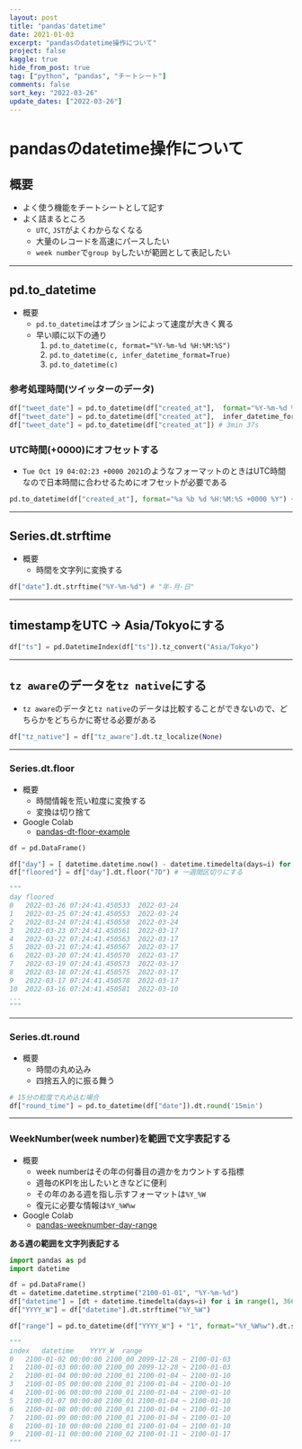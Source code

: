 ```yaml
---
layout: post
title: "pandas'datetime"
date: 2021-01-03
excerpt: "pandasのdatetime操作について"
project: false
kaggle: true
hide_from_post: true
tag: ["python", "pandas", "チートシート"]
comments: false
sort_key: "2022-03-26"
update_dates: ["2022-03-26"]
---
```


# pandasのdatetime操作について

## 概要
 - よく使う機能をチートシートとして記す
 - よく詰まるところ
   - `UTC`, `JST`がよくわからなくなる
   - 大量のレコードを高速にパースしたい
   - `week number`で`group by`したいが範囲として表記したい

---

## pd.to_datetime
 - 概要
   - `pd.to_datetime`はオプションによって速度が大きく異る  
   - 早い順に以下の通り
     1. `pd.to_datetime(c, format="%Y-%m-%d %H:%M:%S")`
     2. `pd.to_datetime(c, infer_datetime_format=True)`
     3. `pd.to_datetime(c)`

### 参考処理時間(ツイッターのデータ)

```python
df["tweet_date"] = pd.to_datetime(df["created_at"],  format="%Y-%m-%d %H:%M:%S JST") ## 11.5s
df["tweet_date"] = pd.to_datetime(df["created_at"],  infer_datetime_format=True) # 4min 12s = 252s
df["tweet_date"] = pd.to_datetime(df["created_at"]) # 3min 37s
```

### UTC時間(+0000)にオフセットする
 - `Tue Oct 19 04:02:23 +0000 2021`のようなフォーマットのときはUTC時間なので日本時間に合わせるためにオフセットが必要である

```python
pd.to_datetime(df["created_at"], format="%a %b %d %H:%M:%S +0000 %Y") + pd.DateOffset(hours=9)
```

---

## Series.dt.strftime
 - 概要
   - 時間を文字列に変換する

```python
df["date"].dt.strftime("%Y-%m-%d") # "年-月-日"
```

---

## timestampをUTC -> Asia/Tokyoにする

```python
df["ts"] = pd.DatetimeIndex(df["ts"]).tz_convert("Asia/Tokyo")
```

---

## `tz aware`のデータを`tz native`にする
 - `tz aware`のデータと`tz native`のデータは比較することができないので、どちらかをどちらかに寄せる必要がある

```python
df["tz_native"] = df["tz_aware"].dt.tz_localize(None)
```

---

### Series.dt.floor 
 - 概要
   - 時間情報を荒い粒度に変換する
   - 変換は切り捨て
 - Google Colab
   - [pandas-dt-floor-example](https://colab.research.google.com/drive/1JGGaV1wDt-7w2bwDAQEjwus22ns7ZB_B?usp=sharing)

```python
df = pd.DataFrame()

df["day"] = [ datetime.datetime.now() - datetime.timedelta(days=i) for i in range(100) ]
df["floored"] = df["day"].dt.floor("7D") # 一週間区切りにする

"""
day	floored
0	2022-03-26 07:24:41.450533	2022-03-24
1	2022-03-25 07:24:41.450553	2022-03-24
2	2022-03-24 07:24:41.450558	2022-03-24
3	2022-03-23 07:24:41.450561	2022-03-17
4	2022-03-22 07:24:41.450563	2022-03-17
5	2022-03-21 07:24:41.450567	2022-03-17
6	2022-03-20 07:24:41.450570	2022-03-17
7	2022-03-19 07:24:41.450573	2022-03-17
8	2022-03-18 07:24:41.450575	2022-03-17
9	2022-03-17 07:24:41.450578	2022-03-17
10	2022-03-16 07:24:41.450581	2022-03-10
...
"""
```

---

### Series.dt.round
 - 概要
   - 時間の丸め込み
   - 四捨五入的に振る舞う

```python
# 15分の粒度で丸め込む場合
df["round_time"] = pd.to_datetime(df["date"]).dt.round('15min')
```

---

### WeekNumber(week number)を範囲で文字表記する
 - 概要
   - week numberはその年の何番目の週かをカウントする指標
   - 週毎のKPIを出したいときなどに便利
   - その年のある週を指し示すフォーマットは`%Y_%W`
   - 復元に必要な情報は`%Y_%W%w`
 - Google Colab
   - [pandas-weeknumber-day-range](https://colab.research.google.com/drive/1lXbSN08QQ9GXjuhUQC0jtOj_YuKszNwc?usp=sharing)

**ある週の範囲を文字列表記する**

```python
import pandas as pd
import datetime

df = pd.DataFrame()
dt = datetime.datetime.strptime("2100-01-01", "%Y-%m-%d")
df["datetime"] = [dt + datetime.timedelta(days=i) for i in range(1, 366)]
df["YYYY_W"] = df["datetime"].dt.strftime("%Y_%W")

df["range"] = pd.to_datetime(df["YYYY_W"] + "1", format="%Y_%W%w").dt.strftime("%Y-%m-%d") + " ~ " + pd.to_datetime(df["YYYY_W"] + "0", format="%Y_%W%w").dt.strftime("%Y-%m-%d")

"""
index	datetime	YYYY_W	range
0	2100-01-02 00:00:00	2100_00	2099-12-28 ~ 2100-01-03
1	2100-01-03 00:00:00	2100_00	2099-12-28 ~ 2100-01-03
2	2100-01-04 00:00:00	2100_01	2100-01-04 ~ 2100-01-10
3	2100-01-05 00:00:00	2100_01	2100-01-04 ~ 2100-01-10
4	2100-01-06 00:00:00	2100_01	2100-01-04 ~ 2100-01-10
5	2100-01-07 00:00:00	2100_01	2100-01-04 ~ 2100-01-10
6	2100-01-08 00:00:00	2100_01	2100-01-04 ~ 2100-01-10
7	2100-01-09 00:00:00	2100_01	2100-01-04 ~ 2100-01-10
8	2100-01-10 00:00:00	2100_01	2100-01-04 ~ 2100-01-10
9	2100-01-11 00:00:00	2100_02	2100-01-11 ~ 2100-01-17
"""
```
